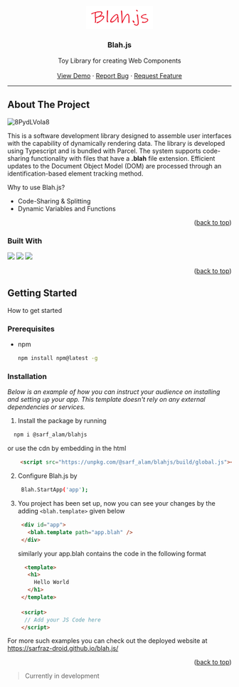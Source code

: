 <a name="readme-top"></a>


<br />
<div align="center">
  <a href="https://github.com/othneildrew/Best-README-Template">
    <img src="packages/examples/assets/logo.png" alt="Logo" width="150" >
  </a>

  <h3 align="center">Blah.js</h3>

  <p align="center">
    Toy Library for creating Web Components
    <br />
    <br />
    <a href="https://codesandbox.io/s/blah-js-example-51gtye?file=/app.blah">View Demo</a>
    ·
    <a href="https://github.com/Sarfraz-droid/blah.js/issues">Report Bug</a>
    ·
    <a href="https://github.com/Sarfraz-droid/blah.js/issues">Request Feature</a>
  </p>
</div>

---
<!-- ABOUT THE PROJECT -->
## About The Project

![8PydLVoIa8](https://user-images.githubusercontent.com/73013838/234920070-3726a407-f883-4241-8ad8-8f0f6b2c41ca.gif)


This is a software development library designed to assemble user interfaces with the capability of dynamically rendering data. The library is developed using Typescript and is bundled with Parcel. The system supports code-sharing functionality with files that have a **.blah** file extension. Efficient updates to the Document Object Model (DOM) are processed through an identification-based element tracking method.

Why to use Blah.js?
* Code-Sharing & Splitting
* Dynamic Variables and Functions

<p align="right">(<a href="#readme-top">back to top</a>)</p>



### Built With
<img src="https://user-images.githubusercontent.com/73013838/234921678-8fea6b6b-1b1f-4d5c-9990-96b33dc8e4e1.png" width="32" >
<img src="https://user-images.githubusercontent.com/73013838/234922861-646e5850-ed36-4451-b574-76aa523b5ce0.png" width="32" >
<img src="https://user-images.githubusercontent.com/73013838/234923442-9f08f880-3f9e-4133-8f6e-2faff02e6986.png" width="32" >


<p align="right">(<a href="#readme-top">back to top</a>)</p>



<!-- GETTING STARTED -->
## Getting Started

How to get started

### Prerequisites

* npm
  ```sh
  npm install npm@latest -g
  ```

### Installation

_Below is an example of how you can instruct your audience on installing and setting up your app. This template doesn't rely on any external dependencies or services._

1. Install the package by running
  ```sh
    npm i @sarf_alam/blahjs
  ```
  or use the cdn by embedding in the html
  ```html
      <script src="https://unpkg.com/@sarf_alam/blahjs/build/global.js"></script>
  ```
2. Configure Blah.js by
   ```sh
    Blah.StartApp('app');
   ```
3. You project has been set up, now you can see your changes by the adding `<blah.template>` given below
   ```html
    <div id="app">
      <blah.template path="app.blah" />
    </div>    
   ```
   
   similarly your app.blah contains the code in the following format
   ```html
     <template>
      <h1>
        Hello World
      </h1>
    </template>

    <script>
     // Add your JS Code here
    </script>
   ```


For more such examples you can check out the deployed website at https://sarfraz-droid.github.io/blah.js/

<p align="right">(<a href="#readme-top">back to top</a>)</p>


> Currently in development
